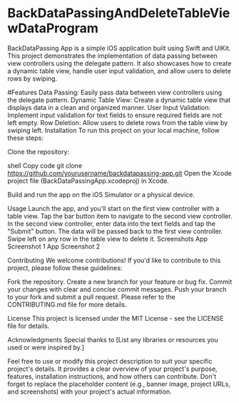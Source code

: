 # BackDataPassingAndDeleteTableViewDataProgram

 BackDataPassing App is a simple iOS application built using Swift and UIKit. This project demonstrates the implementation of data passing between view controllers using the delegate pattern. It also showcases how to create a dynamic table view, handle user input validation, and allow users to delete rows by swiping.

#Features
Data Passing: Easily pass data between view controllers using the delegate pattern.
Dynamic Table View: Create a dynamic table view that displays data in a clean and organized manner.
User Input Validation: Implement input validation for text fields to ensure required fields are not left empty.
Row Deletion: Allow users to delete rows from the table view by swiping left.
Installation
To run this project on your local machine, follow these steps:

Clone the repository:

shell
Copy code
git clone https://github.com/yourusername/backdatapassing-app.git
Open the Xcode project file (BackDataPassingApp.xcodeproj) in Xcode.

Build and run the app on the iOS Simulator or a physical device.

Usage
Launch the app, and you'll start on the first view controller with a table view.
Tap the bar button item to navigate to the second view controller.
In the second view controller, enter data into the text fields and tap the "Submit" button. The data will be passed back to the first view controller.
Swipe left on any row in the table view to delete it.
Screenshots
App Screenshot 1 <!-- Include screenshots or gifs here -->
App Screenshot 2

Contributing
We welcome contributions! If you'd like to contribute to this project, please follow these guidelines:

Fork the repository.
Create a new branch for your feature or bug fix.
Commit your changes with clear and concise commit messages.
Push your branch to your fork and submit a pull request.
Please refer to the CONTRIBUTING.md file for more details.

License
This project is licensed under the MIT License - see the LICENSE file for details.

Acknowledgments
Special thanks to [List any libraries or resources you used or were inspired by.]

Feel free to use or modify this project description to suit your specific project's details. It provides a clear overview of your project's purpose, features, installation instructions, and how others can contribute. Don't forget to replace the placeholder content (e.g., banner image, project URLs, and screenshots) with your project's actual information.
